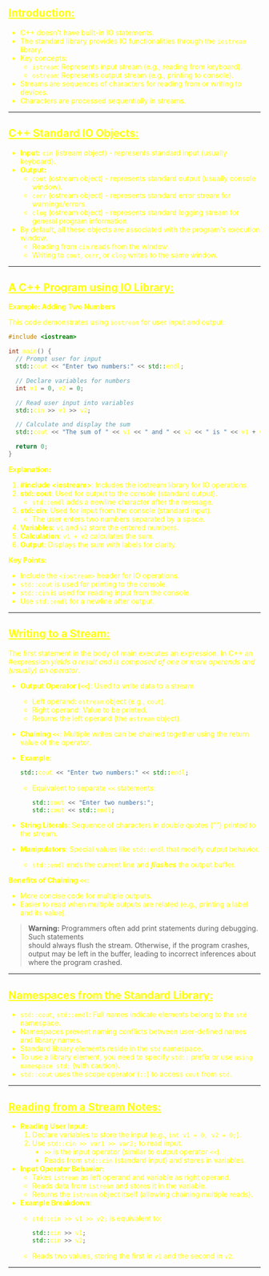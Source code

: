 
## <font color="yellow"><u>Introduction:</u></f>

- C++ doesn't have built-in IO statements.
- The standard library provides IO functionalities through the `iostream` library.
- Key concepts:
    - `istream`: Represents input stream (e.g., reading from keyboard).
    - `ostream`: Represents output stream (e.g., printing to console).
- Streams are sequences of characters for reading from or writing to devices.
- Characters are processed sequentially in streams.

---
## <font color=yellow><u>C++ Standard IO Objects:</u></f>

- **Input:** `cin` (istream object) - represents standard input (usually keyboard).
- **Output:**
    - `cout` (ostream object) - represents standard output (usually console window).
    - `cerr` (ostream object) - represents standard error stream for warnings/errors.
    - `clog` (ostream object) - represents standard logging stream for general program information.
- By default, all these objects are associated with the program's execution window.
    - Reading from `cin` reads from the window.
    - Writing to `cout`, `cerr`, or `clog` writes to the same window.

---
## <font color=yellow><u>A C++ Program using IO Library:</u></f>

**Example: Adding Two Numbers**

This code demonstrates using `iostream` for user input and output:

```cpp
#include <iostream>

int main() {
  // Prompt user for input
  std::cout << "Enter two numbers:" << std::endl;

  // Declare variables for numbers
  int v1 = 0, v2 = 0;

  // Read user input into variables
  std::cin >> v1 >> v2;

  // Calculate and display the sum
  std::cout << "The sum of " << v1 << " and " << v2 << " is " << v1 + v2 << std::endl;

  return 0;
}
```

**Explanation:**

1. **#include <iostream\>**: Includes the iostream library for IO operations.
2. **std::cout**: Used for output to the console (standard output).
    - `std::endl` adds a newline character after the message.
3. **std::cin**: Used for input from the console (standard input).
    - The user enters two numbers separated by a space.
4. **Variables**: `v1` and `v2` store the entered numbers.
5. **Calculation**: `v1 + v2` calculates the sum.
6. **Output**: Displays the sum with labels for clarity.

**Key Points:**
- Include the `<iostream>` header for IO operations.
- `std::cout` is used for printing to the console.
- `std::cin` is used for reading input from the console.
- Use `std::endl` for a newline after output.

---
## <font color=yellow><u>Writing to a Stream:</u></f>

The first statement in the body of main executes an expression. In C++ an #expression *yields a result and is composed of one or more operands and (usually) an operator*.

- **Output Operator (`<<`)**: Used to write data to a stream.
    - Left operand: `ostream` object (e.g., `cout`).
    - Right operand: Value to be printed.
    - Returns the left operand (the `ostream` object).
- **Chaining `<<`**: Multiple writes can be chained together using the return value of the operator.
- **Example:**
    
    ```cpp
    std::cout << "Enter two numbers:" << std::endl;
    ```

    - Equivalent to separate `<<` statements:
        
        ```cpp
        std::cout << "Enter two numbers:";
        std::cout << std::endl;
        ```
    
- **String Literals**: Sequence of characters in double quotes ("") printed to the stream.
- **Manipulators**: Special values like `std::endl` that modify output behavior.
    - `std::endl` ends the current line and ***flushes*** the output buffer.

**Benefits of Chaining `<<`:**
- More concise code for multiple outputs.
- Easier to read when multiple outputs are related (e.g., printing a label and its value).

>**Warning:**  Programmers often add print statements during debugging. Such statements           
	should always flush the stream. Otherwise, if the program crashes,
	output may be left in the buffer, leading to incorrect inferences about
	where the program crashed.

---
## <font color=yellow><u>Namespaces from the Standard Library:</u></f>

- `std::cout`, `std::endl`: Full names indicate elements belong to the `std` namespace.
- Namespaces prevent naming conflicts between user-defined names and library names.
- Standard library elements reside in the `std` namespace.
- To use a library element, you need to specify `std::` prefix or use `using namespace std;` (with caution).
- `std::cout` uses the scope operator (`::`) to access `cout` from `std`.

---
## <font color=yellow><u>Reading from a Stream Notes:</u></f>

- **Reading User Input:**
    1. Declare variables to store the input (e.g., `int v1 = 0, v2 = 0;`).
    2. Use `std::cin >> var1 >> var2;` to read input.
        - `>>` is the input operator (similar to output operator `<<`).
        - Reads from `std::cin` (standard input) and stores in variables.
- **Input Operator Behavior:**
    - Takes `istream` as left operand and variable as right operand.
    - Reads data from `istream` and stores it in the variable.
    - Returns the `istream` object itself (allowing chaining multiple reads).
- **Example Breakdown:**
    - `std::cin >> v1 >> v2;` is equivalent to:
        
        ```cpp
        std::cin >> v1;
        std::cin >> v2;
        ```
        
    - Reads two values, storing the first in `v1` and the second in `v2`.

---

